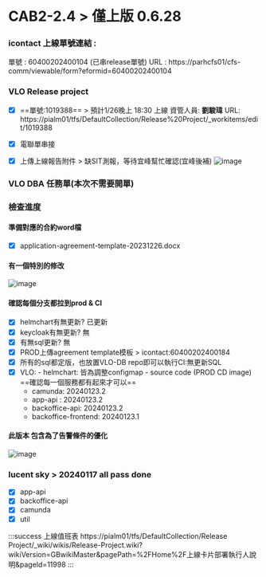# CAB2-2.4 > 僅上版 0.6.28

### icontact 上線單號連結 : 
   單號 : 60400202400104 (已串release單號)
   URL : https://parhcfs01/cfs-comm/viewable/form?eformid=60400202400104

### VLO Release project 
- [x] ==單號:1019388== > 預計1/26晚上 18:30 上線
資管人員: **劉駿瑋**
URL: https://pialm01/tfs/DefaultCollection/Release%20Project/_workitems/edit/1019388
- [x] 電聯單串接
- [x] 上傳上線報告附件 > 缺SIT測報，等待宜峰幫忙確認(宜峰後補)
![image](https://hackmd.io/_uploads/S1hYUc3Yp.png)


### VLO DBA 任務單(本次不需要開單)

### 檢查進度
#### 準備對應的合約word檔
- [x] application-agreement-template-20231226.docx

#### 有一個特別的修改
![image](https://hackmd.io/_uploads/rJg9CwLF6.png)

#### 確認每個分支都拉到prod & CI
   - [X] helmchart有無更新? 已更新
   - [X] keycloak有無更新? 無
   - [X] 有無sql更新?  無
   - [x] PROD上傳agreement template模板 > icontact:60400202400184
   - [X] 所有的sql都定版，也放置VLO-DB repo即可以執行CI:無更新SQL
   - [x] VLO:
    - helmchart: 皆為調整configmap
    - source code (PROD CD image)
    ==確認每一個服務都有起來才可以==
        - camunda: 20240123.2
        - app-api : 20240123.2
        - backoffice-api: 20240123.2
        - backoffice-frontend: 20240123.1

#### 此版本 包含為了告警條件的優化
![image](https://hackmd.io/_uploads/B1q-jOVqT.png)

### lucent sky > 20240117 all pass done
- [x] app-api
- [x] backoffice-api
- [x] camunda
- [x] util

:::success
上線值班表
https://pialm01/tfs/DefaultCollection/Release Project/_wiki/wikis/Release-Project.wiki?wikiVersion=GBwikiMaster&pagePath=%2FHome%2F上線卡片部署執行人說明&pageId=11998
:::